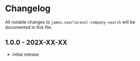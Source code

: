 # Changelog

All notable changes to `james.xue/laravel-company-search` will be documented in this file.

## 1.0.0 - 202X-XX-XX

- initial release
